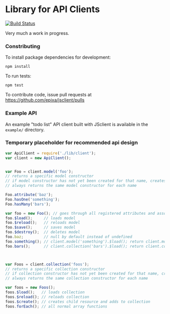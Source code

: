 # Library for API Clients
[![Build Status](https://travis-ci.org/epixa/jsclient.svg?branch=master)](https://travis-ci.org/epixa/jsclient)

Very much a work in progress.


### Constributing

To install package dependencies for development:

```
npm install
```

To run tests:

```
npm test
```

To contribute code, issue pull requests at https://github.com/epixa/jsclient/pulls


### Example API

An example "todo list" API client built with JSclient is available in the `example/` directory.


### Temporary placeholder for recommended api design

```javascript
var ApiClient = require('./lib/client');
var client = new ApiClient();


var Foo = client.model('foo');
// returns a specific model constructor
// if model constructor has not yet been created for that name, creates a blank one and returns it
// always returns the same model constructor for each name

Foo.attribute('baz');
Foo.hasOne('something');
Foo.hasMany('bars');

var foo = new Foo(); // goes through all registered attributes and associations and creates properties
foo.$load();     // loads model
foo.$reload();   // reloads model
foo.$save();     // saves model
foo.$destroy();  // deletes model
foo.baz;         // null by default instead of undefined
foo.something(); // client.model('something').$load(); return client.model('something');
foo.bars();      // client.collection('bars').$load(); return client.collection('bars');



var Foos = client.collection('foos');
// returns a specific collection constructor
// if collection constructor has not yet been created for that name, creates a blank one and returns it
// always returns the same collection constructor for each name

var foos = new Foos();
foos.$load();   // loads collection
foos.$reload(); // reloads collection
foos.$create(); // creates child resource and adds to collection
foos.forEach(); // all normal array functions
```
